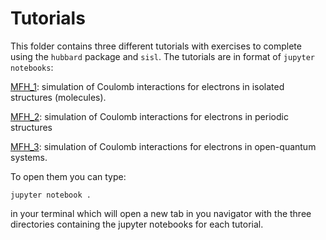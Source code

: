 # Tutorials #

This folder contains three different tutorials with exercises to complete using the `hubbard` package and `sisl`.
The tutorials are in format of `jupyter notebooks`:

[MFH_1](MFH_1/run.ipynb): simulation of Coulomb interactions for electrons in isolated structures (molecules).

[MFH_2](MFH_2/run.ipynb): simulation of Coulomb interactions for electrons in periodic structures

[MFH_3](MFH_3/run.ipynb): simulation of Coulomb interactions for electrons in open-quantum systems.


To open them you can type:
```
jupyter notebook .
 ```
in your terminal which will open a new tab in you navigator with the three directories containing the jupyter notebooks for each tutorial.
